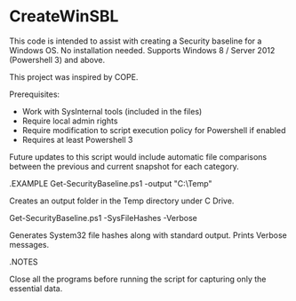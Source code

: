 # CreateWinSBL
This code is intended to assist with creating a Security baseline for a Windows OS. No installation needed. Supports Windows 8 / Server 2012 (Powershell 3) and above. 

This project was inspired by COPE.

Prerequisites:

- Work with SysInternal tools (included in the files)
- Require local admin rights
- Require modification to script execution policy for Powershell if enabled
- Requires at least Powershell 3 

Future updates to this script would include automatic file comparisons between the previous and current snapshot for each category.


.EXAMPLE
Get-SecurityBaseline.ps1 -output "C:\Temp"

Creates an output folder in the Temp directory under C Drive.

Get-SecurityBaseline.ps1 -SysFileHashes -Verbose

Generates System32 file hashes along with standard output. Prints Verbose messages.

.NOTES

Close all the programs before running the script for capturing only the essential data.
